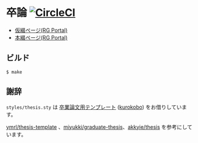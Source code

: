 # 卒論 [![CircleCI](https://circleci.com/gh/akkyie/thesis.svg?style=svg)](https://circleci.com/gh/akkyie/thesis)
- [仮綴ページ(RG Portal)](https://portal.sfc.wide.ad.jp/meetings/2021f/gp2_pre-submission/masatora)
- [本綴ページ(RG Portal)](https://portal.sfc.wide.ad.jp/meetings/2021f/GP2_presentation/masatora)

## ビルド

```shell
$ make
```

## 謝辞

`styles/thesis.sty` は [卒業論文用テンプレート](http://wiki.kurokobo.com/index.php?LaTeX) ([kurokobo](http://twitter.com/kurokobo)) をお借りしています。

[ymrl/thesis-template](https://github.com/ymrl/thesis-template) 、[miyukki/graduate-thesis](https://github.com/miyukki/graduate-thesis)、[akkyie/thesis](https://github.com/akkyie/thesis) を参考にしています。

